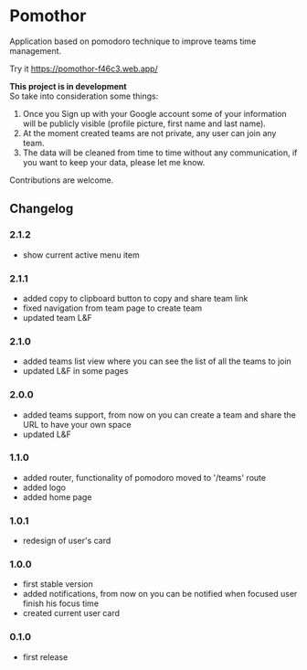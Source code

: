 # Pomothor
Application based on pomodoro technique to improve teams time management.

Try it https://pomothor-f46c3.web.app/

**This project is in development**  
So take into consideration some things:  

1. Once you Sign up with your Google account some of your information will be publicly visible (profile picture, first name and last name).
2. At the moment created teams are not private, any user can join any team.
3. The data will be cleaned from time to time without any communication, if you want to keep your data, please let me know.

Contributions are welcome.

## Changelog

### 2.1.2
* show current active menu item

### 2.1.1
* added copy to clipboard button to copy and share team link
* fixed navigation from team page to create team
* updated team L&F

### 2.1.0
* added teams list view where you can see the list of all the teams to join
* updated L&F in some pages

### 2.0.0
* added teams support, from now on you can create a team and share the URL to have your own space
* updated L&F

### 1.1.0
* added router, functionality of pomodoro moved to '/teams' route
* added logo
* added home page

### 1.0.1
* redesign of user's card

### 1.0.0
* first stable version
* added notifications, from now on you can be notified when focused user finish his focus time
* created current user card

### 0.1.0
* first release
